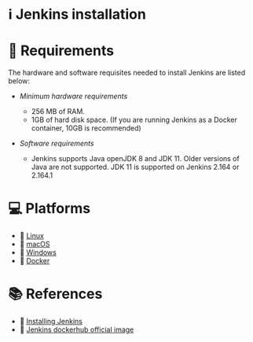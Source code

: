 # :information_source: Jenkins installation

# :scroll: Requirements
The hardware and software requisites needed to install Jenkins are listed below:

- _Minimum hardware requirements_
  - 256 MB of RAM.
  - 1GB of hard disk space. (If you are running Jenkins as a Docker container, 10GB is recommended)

- _Software requirements_
  - Jenkins supports Java openJDK 8 and JDK 11. Older versions of Java are not supported. JDK 11 is supported on Jenkins 2.164 or 2.164.1  

# :computer: Platforms
- :link: [Linux](jenkins_install_linux.md)
- :link: [macOS](jenkins_install_macos.md)
- :link: [Windows](jenkins_install_windows.md)
- :link: [Docker](docker/README.md)

# :books: References
- :link: [Installing Jenkins](https://www.jenkins.io/doc/book/installing/)
- :link: [Jenkins dockerhub official image](https://hub.docker.com/r/jenkins/jenkins)


